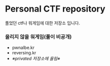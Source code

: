 # Personal CTF repository

풀었던 ctf나 워게임에 대한 저장소 입니다.

### 올리지 않을 워게임(풀이 비공개)
- pwnalbe.kr
- reversing.kr
- *※privated 저장소에 올림※*
